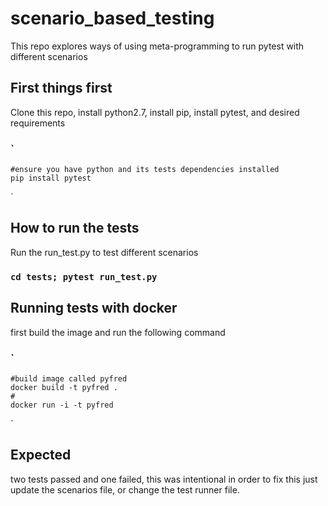 # scenario_based_testing
This repo explores ways of using meta-programming to run pytest with different scenarios
## First things first
Clone this repo, install python2.7, install pip, install pytest, and desired requirements
### `
    #ensure you have python and its tests dependencies installed
    pip install pytest

`
## How to run the tests
Run the run_test.py to test different scenarios
### `cd tests; pytest run_test.py`

## Running tests with docker
first build the image and run the following command
### `
    #build image called pyfred
    docker build -t pyfred .
    #
    docker run -i -t pyfred
 `
 ## Expected
 two tests passed and one failed, this was intentional in order to fix this just update the scenarios file, or change the test runner file.

